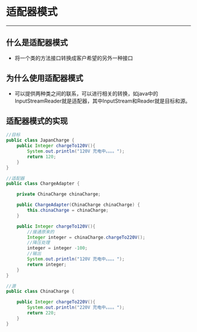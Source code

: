 # 适配器模式

----------

## 什么是适配器模式

* 将一个类的方法接口转换成客户希望的另外一种接口

## 为什么使用适配器模式

* 可以提供两种类之间的联系，可以进行相关的转换，如java中的InputStreamReader就是适配器，其中InputStream和Reader就是目标和源。

## 适配器模式的实现

```java
//目标
public class JapanCharge {
    public Integer chargeTo120V(){
        System.out.println("120V 充电中。。。。");
        return 120;
    }
}

//适配器
public class ChargeAdapter {

    private ChinaCharge chinaCharge;

    public ChargeAdapter(ChinaCharge chinaCharge) {
        this.chinaCharge = chinaCharge;
    }

    public Integer chargeTo120V(){
        //接通原来的
        Integer integer = chinaCharge.chargeTo220V();
        //降压处理
        integer = integer -100;
        //输出
        System.out.println("120V 充电中。。。。");
        return integer;
    }
}

//源
public class ChinaCharge {

    public Integer chargeTo220V(){
        System.out.println("220V 充电中。。。。");
        return 220;
    }
}

```





